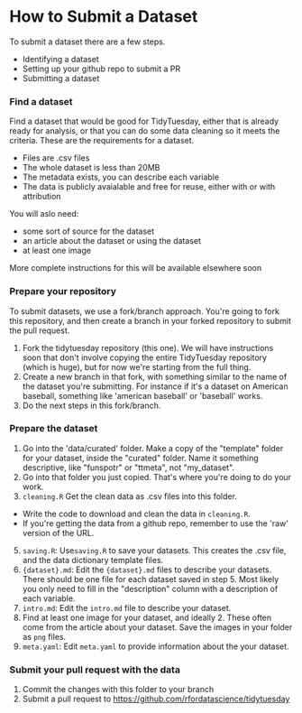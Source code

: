 # How to Submit a Dataset

To submit a dataset there are a few steps.

* Identifying a dataset
* Setting up your github repo to submit a PR
* Submitting a dataset

### Find a dataset

Find a dataset that would be good for TidyTuesday, either that is already ready for analysis, or that you can do some data cleaning so it meets the criteria. These are the requirements for a dataset.
  * Files are .csv files
  * The whole dataset is less than 20MB
  * The metadata exists, you can describe each variable
  * The data is publicly avaialable and free for reuse, either with or with attribution

You will aslo need:
  * some sort of source for the dataset
  * an article about the dataset or using the dataset
  * at least one image

More complete instructions for this will be available elsewhere soon

### Prepare your repository

To submit datasets, we use a fork/branch approach. You're going to fork this repository, and then create a branch in your forked repository to submit the pull request. 

1. Fork the tidytuesday repository (this one). We will have instructions soon that don't involve copying the entire TidyTuesday repository (which is huge), but for now we're starting from the full thing.
2. Create a new branch in that fork, with something similar to the name of the dataset you're submitting. For instance if it's a dataset on American baseball, something like 'american baseball' or 'baseball' works. 
3. Do the next steps in this fork/branch.

### Prepare the dataset

1. Go into the 'data/curated' folder. Make a copy of the "template" folder for your dataset, inside the "curated" folder. Name it something descriptive, like "funspotr" or "ttmeta", not "my_dataset".
2. Go into that folder you just copied. That's where you're doing to do your work.
3. `cleaning.R` Get the clean data as .csv files into this folder.
  * Write the code to download and clean the data in `cleaning.R`.
  * If you're getting the data from a github repo, remember to use the 'raw' version of the URL.
5. `saving.R`: Use`saving.R` to save your datasets. This creates the .csv file, and the data dictionary template files.
6. `{dataset}.md`: Edit the `{dataset}.md` files to describe your datasets. There should be one file for each dataset saved in step 5. Most likely you only need to fill in the "description" column with a description of each variable.
7. `intro.md`: Edit the `intro.md` file to describe your dataset.
8. Find at least one image for your dataset, and ideally 2. These often come from the article about your dataset. Save the images in your folder as `png` files.
9. `meta.yaml`: Edit `meta.yaml` to provide information about the your dataset.

### Submit your pull request with the data

1. Commit the changes with this folder to your branch
2. Submit a pull request to https://github.com/rfordatascience/tidytuesday
